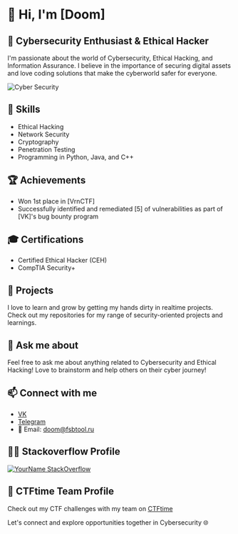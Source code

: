 # 👋 Hi, I'm [Doom]

## 🔐 Cybersecurity Enthusiast & Ethical Hacker

I'm passionate about the world of Cybersecurity, Ethical Hacking, and Information Assurance. I believe in the importance of securing digital assets and love coding solutions that make the cyberworld safer for everyone.

![Cyber Security](https://media1.tenor.com/m/KoGb1Xgdxx0AAAAd/hacker-ascii.gif)

## 🧠 Skills

- Ethical Hacking
- Network Security
- Cryptography
- Penetration Testing
- Programming in Python, Java, and C++

## 🏆 Achievements

- Won 1st place in [VrnCTF]
- Successfully identified and remediated [5] of vulnerabilities as part of [VK]'s bug bounty program

## 🎓 Certifications

- Certified Ethical Hacker (CEH)
- CompTIA Security+

## 🔭 Projects

I love to learn and grow by getting my hands dirty in realtime projects. Check out my repositories for my range of security-oriented projects and learnings.

## 💬 Ask me about

Feel free to ask me about anything related to Cybersecurity and Ethical Hacking! Love to brainstorm and help others on their cyber journey!

## 📫 Connect with me
- [VK](https://vk.com/doom_tech)
- [Telegram](https://t.me/dontunique)
- 📧 Email: doom@fsbtool.ru

## 👨‍💻 Stackoverflow Profile
[![YourName StackOverflow](https://stackoverflow.com/users/flair/YOUR_STACKOVERFLOW_USERID.png)](https://stackoverflow.com/users/YOUR_STACKOVERFLOW_USERID)

## 🏁 CTFtime Team Profile
Check out my CTF challenges with my team on [CTFtime](https://ctftime.org/team/271856)

Let's connect and explore opportunities together in Cybersecurity 🌐
